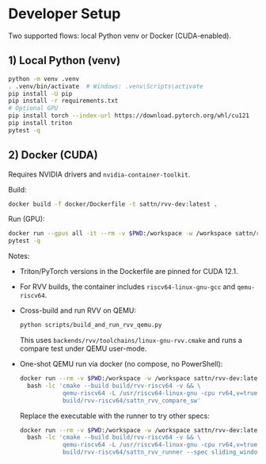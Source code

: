 # Developer Setup

Two supported flows: local Python venv or Docker (CUDA-enabled).

## 1) Local Python (venv)
```bash
python -m venv .venv
. .venv/bin/activate  # Windows: .venv\Scripts\activate
pip install -U pip
pip install -r requirements.txt
# Optional GPU
pip install torch --index-url https://download.pytorch.org/whl/cu121
pip install triton
pytest -q
```

## 2) Docker (CUDA)
Requires NVIDIA drivers and `nvidia-container-toolkit`.

Build:
```bash
docker build -f docker/Dockerfile -t sattn/rvv-dev:latest .
```

Run (GPU):
```bash
docker run --gpus all -it --rm -v $PWD:/workspace -w /workspace sattn/rvv-dev:latest bash
pytest -q
```

Notes:
- Triton/PyTorch versions in the Dockerfile are pinned for CUDA 12.1.
- For RVV builds, the container includes `riscv64-linux-gnu-gcc` and `qemu-riscv64`.
- Cross-build and run RVV on QEMU:
  ```bash
  python scripts/build_and_run_rvv_qemu.py
  ```
  This uses `backends/rvv/toolchains/linux-gnu-rvv.cmake` and runs a compare test under QEMU user-mode.

 - One-shot QEMU run via docker (no compose, no PowerShell):
   ```bash
   docker run --rm -v $PWD:/workspace -w /workspace sattn/rvv-dev:latest \
     bash -lc 'cmake --build build/rvv-riscv64 -v && \
               qemu-riscv64 -L /usr/riscv64-linux-gnu -cpu rv64,v=true,vlen=128,elen=64 \
               build/rvv-riscv64/sattn_rvv_compare_sw'
   ```
   Replace the executable with the runner to try other specs:
   ```bash
   docker run --rm -v $PWD:/workspace -w /workspace sattn/rvv-dev:latest \
     bash -lc 'cmake --build build/rvv-riscv64 -v && \
               qemu-riscv64 -L /usr/riscv64-linux-gnu -cpu rv64,v=true,vlen=128,elen=64 \
               build/rvv-riscv64/sattn_rvv_runner --spec sliding_window --L 128 --D 32 --window 8'
   ```